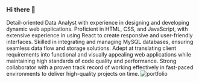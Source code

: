 ### Hi there 👋
Detail-oriented Data Analyst with experience in designing and developing dynamic web applications. Proficient in HTML, CSS, and JavaScript, with extensive experience in using React to create responsive and user-friendly interfaces. Skilled in integrating and managing MySQL databases, ensuring seamless data flow and storage solutions. Adept at translating client requirements into functional and visually appealing web applications while maintaining high standards of code quality and performance. Strong collaborator with a proven track record of working effectively in fast-paced environments to deliver high-quality projects on time.
![portfolio](https://github.com/imdSaurabh22/imdSaurabh22/assets/149091345/a60753b4-feed-46ae-889b-a666370b4031)

<!--
**imdSaurabh22/imdSaurabh22** is a ✨ _special_ ✨ repository because its `README.md` (this file) appears on your GitHub profile.

Here are some ideas to get you started:

- 🔭 I’m currently working on ...
- 🌱 I’m currently learning ...
- 👯 I’m looking to collaborate on ...
- 🤔 I’m looking for help with ...
- 💬 Ask me about ...
- 📫 How to reach me: ...
- 😄 Pronouns: ...
- ⚡ Fun fact: ...
-->
